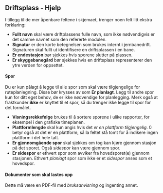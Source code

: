 ﻿## Driftsplass - Hjelp
I tillegg til de mer åpenbare feltene i skjemaet, trenger noen felt litt ekstra forklaring:

- **Fullt navn** skal være driftplassens fulle navn, som ikke nødvendigvis er det samme navnet som den refererte modulen.
- **Signatur** er den korte betegnelsen som brukes internt i jernbanedrift.
Signaturen skal fullt ut identifisere en driftsplassen i en bane.
- **Er endestasjon** bør sjekkes hvis sporene slutter på plassen.
- **Er skyggebanegård** bør sjekkes hvis en driftsplass representerer den ytre verden for oppsettet.
#### Spor
Du er kun pålagt å legge til alle spor som skal være tilgjengelige for ruteplanlegning.
Disse bør krysses av som **Er planlagt**. Legg til andre spor kun for ditt eget behov, de er ikke nødvendige for planlegging.
Merk også at fraktkunder **ikke** er knyttet til et spor, så du trenger ikke legge til spor for det formålet.
- **Visningsrekkefølge** brukes til å sortere sporene i ulike rapporter,
for eksempel i den grafiske timeplanen.
- **Plattformlengde** skal kun angis hvis det *er en plattform
tilgjengelig*. 0 betyr også at det er en plattform, så la feltet stå tomt for å indikere ingen plattform i det hele tatt.
- **Er gjennomgående spor** skal sjekkes om tog kan kjøre gjennom
stasjon på det sporet. Også *sidespor* kan være gjennom spor.
- **Er sidespor** er ethvert spor som avviker fra hovedsporet(e) gjennom stasjonen.
Ethvert *planlagt* spor som ikke er et *sidespor* anses som et hovedspor.

#### Dokumenter som skal lastes opp
Dette må være en PDF-fil med *bruksanvisning* og ingenting annet.


